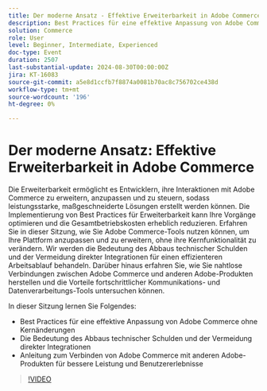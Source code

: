 ```yaml
---
title: Der moderne Ansatz - Effektive Erweiterbarkeit in Adobe Commerce
description: Best Practices für eine effektive Anpassung von Adobe Commerce ohne wesentliche Änderungen Die Wichtigkeit der Reduzierung technischer Schulden und der Vermeidung direkter Integrationen Wie man Adobe Commerce mit anderen Adobe-Produkten verbindet, um eine bessere Leistung und Benutzererfahrung zu erzielen
solution: Commerce
role: User
level: Beginner, Intermediate, Experienced
doc-type: Event
duration: 2507
last-substantial-update: 2024-08-30T00:00:00Z
jira: KT-16083
source-git-commit: a5e8d1ccfb7f8874a0081b70ac8c756702ce438d
workflow-type: tm+mt
source-wordcount: '196'
ht-degree: 0%

---
```



# Der moderne Ansatz: Effektive Erweiterbarkeit in Adobe Commerce

Die Erweiterbarkeit ermöglicht es Entwicklern, ihre Interaktionen mit Adobe Commerce zu erweitern, anzupassen und zu steuern, sodass leistungsstarke, maßgeschneiderte Lösungen erstellt werden können. Die Implementierung von Best Practices für Erweiterbarkeit kann Ihre Vorgänge optimieren und die Gesamtbetriebskosten erheblich reduzieren. Erfahren Sie in dieser Sitzung, wie Sie Adobe Commerce-Tools nutzen können, um Ihre Plattform anzupassen und zu erweitern, ohne ihre Kernfunktionalität zu verändern. Wir werden die Bedeutung des Abbaus technischer Schulden und der Vermeidung direkter Integrationen für einen effizienteren Arbeitsablauf behandeln. Darüber hinaus erfahren Sie, wie Sie nahtlose Verbindungen zwischen Adobe Commerce und anderen Adobe-Produkten herstellen und die Vorteile fortschrittlicher Kommunikations- und Datenverarbeitungs-Tools untersuchen können.

In dieser Sitzung lernen Sie Folgendes:

* Best Practices für eine effektive Anpassung von Adobe Commerce ohne Kernänderungen
* Die Bedeutung des Abbaus technischer Schulden und der Vermeidung direkter Integrationen
* Anleitung zum Verbinden von Adobe Commerce mit anderen Adobe-Produkten für bessere Leistung und Benutzererlebnisse

>[!VIDEO](https://video.tv.adobe.com/v/3433147/?learn=on)
